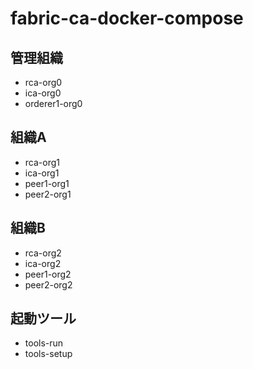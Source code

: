 # fabric-ca-docker-compose


## 管理組織

- rca-org0
- ica-org0
- orderer1-org0

## 組織A

- rca-org1
- ica-org1
- peer1-org1
- peer2-org1

## 組織B

- rca-org2
- ica-org2
- peer1-org2
- peer2-org2

## 起動ツール

- tools-run
- tools-setup
